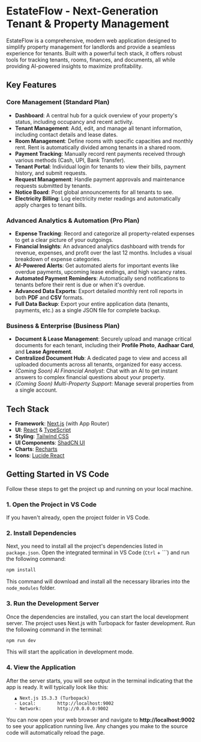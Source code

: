 # EstateFlow - Next-Generation Tenant & Property Management

EstateFlow is a comprehensive, modern web application designed to simplify property management for landlords and provide a seamless experience for tenants. Built with a powerful tech stack, it offers robust tools for tracking tenants, rooms, finances, and documents, all while providing AI-powered insights to maximize profitability.

## Key Features

### Core Management (Standard Plan)
- **Dashboard**: A central hub for a quick overview of your property's status, including occupancy and recent activity.
- **Tenant Management**: Add, edit, and manage all tenant information, including contact details and lease dates.
- **Room Management**: Define rooms with specific capacities and monthly rent. Rent is automatically divided among tenants in a shared room.
- **Payment Tracking**: Manually record rent payments received through various methods (Cash, UPI, Bank Transfer).
- **Tenant Portal**: Individual login for tenants to view their bills, payment history, and submit requests.
- **Request Management**: Handle payment approvals and maintenance requests submitted by tenants.
- **Notice Board**: Post global announcements for all tenants to see.
- **Electricity Billing**: Log electricity meter readings and automatically apply charges to tenant bills.

### Advanced Analytics & Automation (Pro Plan)
- **Expense Tracking**: Record and categorize all property-related expenses to get a clear picture of your outgoings.
- **Financial Insights**: An advanced analytics dashboard with trends for revenue, expenses, and profit over the last 12 months. Includes a visual breakdown of expense categories.
- **AI-Powered Alerts**: Get automated alerts for important events like overdue payments, upcoming lease endings, and high vacancy rates.
- **Automated Payment Reminders**: Automatically send notifications to tenants before their rent is due or when it's overdue.
- **Advanced Data Exports**: Export detailed monthly rent roll reports in both **PDF** and **CSV** formats.
- **Full Data Backup**: Export your entire application data (tenants, payments, etc.) as a single JSON file for complete backup.

### Business & Enterprise (Business Plan)
- **Document & Lease Management**: Securely upload and manage critical documents for each tenant, including their **Profile Photo**, **Aadhaar Card**, and **Lease Agreement**.
- **Centralized Document Hub**: A dedicated page to view and access all uploaded documents across all tenants, organized for easy access.
- *(Coming Soon) AI Financial Analyst*: Chat with an AI to get instant answers to complex financial questions about your property.
- *(Coming Soon) Multi-Property Support*: Manage several properties from a single account.

## Tech Stack

- **Framework**: [Next.js](https://nextjs.org/) (with App Router)
- **UI**: [React](https://react.dev/) & [TypeScript](https://www.typescriptlang.org/)
- **Styling**: [Tailwind CSS](https://tailwindcss.com/)
- **UI Components**: [ShadCN UI](https://ui.shadcn.com/)
- **Charts**: [Recharts](https://recharts.org/)
- **Icons**: [Lucide React](https://lucide.dev/guide/packages/lucide-react)

## Getting Started in VS Code

Follow these steps to get the project up and running on your local machine.

### 1. Open the Project in VS Code

If you haven't already, open the project folder in VS Code.

### 2. Install Dependencies

Next, you need to install all the project's dependencies listed in `package.json`. Open the integrated terminal in VS Code (`Ctrl` + `\``) and run the following command:

```bash
npm install
```

This command will download and install all the necessary libraries into the `node_modules` folder.

### 3. Run the Development Server

Once the dependencies are installed, you can start the local development server. The project uses Next.js with Turbopack for faster development. Run the following command in the terminal:

```bash
npm run dev
```

This will start the application in development mode.

### 4. View the Application

After the server starts, you will see output in the terminal indicating that the app is ready. It will typically look like this:

```
   ▲ Next.js 15.3.3 (Turbopack)
   - Local:        http://localhost:9002
   - Network:      http://0.0.0.0:9002
```

You can now open your web browser and navigate to **http://localhost:9002** to see your application running live. Any changes you make to the source code will automatically reload the page.
